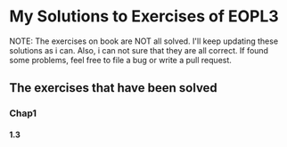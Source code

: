 # My Solutions to Exercises of EOPL3

NOTE: The exercises on book are NOT all solved. I'll keep updating these solutions as i can.
Also, i can not sure that they are all correct. If found some problems, feel free to file a bug
or write a pull request.

## The exercises that have been solved
### Chap1
#### 1.3
